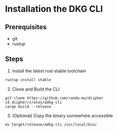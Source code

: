 # Installation the DKG CLI

## Prerequisites
- git 
- rustup

## Steps
1. Install the latest rust stable toolchain
```bash
rustup install stable
``` 

2. Clone and Build the CLI

```
git clone https://github.com/randa-mu/dcipher
cd dcipher/crates/adkg-cli
cargo build --release
```

3. (Optional) Copy the binary somewhere accessible
```bash
mv target/release/adkg-cli /usr/local/bin/
```

